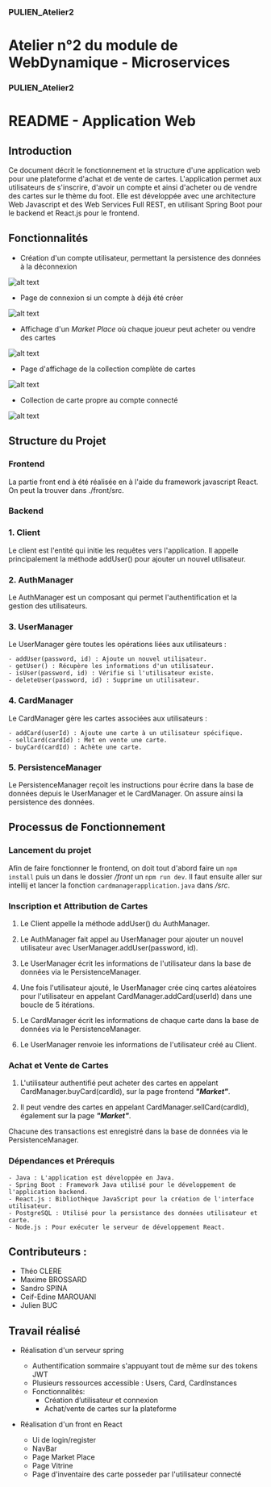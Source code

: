 ### PULIEN_Atelier2

# Atelier n°2 du module de WebDynamique - Microservices

### PULIEN_Atelier2

# README - Application Web

## Introduction

Ce document décrit le fonctionnement et la structure d'une application web pour une plateforme d'achat et de vente de cartes. L'application permet aux utilisateurs de s'inscrire, d'avoir un compte et ainsi d'acheter ou de vendre des cartes sur le thème du foot. 
Elle est développée avec une architecture Web Javascript et des Web Services Full REST, en utilisant Spring Boot pour le backend et React.js pour le frontend.

## Fonctionnalités


- Création d'un compte utilisateur, permettant la persistence des données à la déconnexion

![alt text](ImgReadme/register.png)


- Page de connexion si un compte à déjà été créer

![alt text](ImgReadme/login.png)


- Affichage d'un *Market Place* où chaque joueur peut acheter ou vendre des cartes


![alt text](ImgReadme/market.png)


- Page d'affichage de la collection complète de cartes

![alt text](ImgReadme/cardcollection.png)

- Collection de carte propre au compte connecté

![alt text](ImgReadme/mycollection.png)


## Structure du Projet

### Frontend

La partie front end à été réalisée en à l'aide du framework javascript React.
On peut la trouver dans ./front/src.

### Backend

### 1. Client

Le client est l'entité qui initie les requêtes vers l'application. 
Il appelle principalement la méthode addUser() pour ajouter un nouvel utilisateur.

### 2. AuthManager

Le AuthManager est un composant qui permet l'authentification et la gestion des utilisateurs.

### 3. UserManager

Le UserManager gère toutes les opérations liées aux utilisateurs :

    - addUser(password, id) : Ajoute un nouvel utilisateur.
    - getUser() : Récupère les informations d'un utilisateur.
    - isUser(password, id) : Vérifie si l'utilisateur existe.
    - deleteUser(password, id) : Supprime un utilisateur.

### 4. CardManager

Le CardManager gère les cartes associées aux utilisateurs :

    - addCard(userId) : Ajoute une carte à un utilisateur spécifique.
    - sellCard(cardId) : Met en vente une carte.
    - buyCard(cardId) : Achète une carte.

### 5. PersistenceManager

Le PersistenceManager reçoit les instructions pour écrire dans la base de données depuis le UserManager et le CardManager. On assure ainsi la persistence des données.

## Processus de Fonctionnement

### Lancement du projet

Afin de faire fonctionner le frontend, on doit tout d'abord faire un ```npm install``` puis un dans le dossier */front* un ```npm run dev```.
Il faut ensuite aller sur intellij et lancer la fonction ```cardmanagerapplication.java``` dans */src*.

### Inscription et Attribution de Cartes

1. Le Client appelle la méthode addUser() du AuthManager.

2. Le AuthManager fait appel au UserManager pour ajouter un nouvel utilisateur avec UserManager.addUser(password, id).

3. Le UserManager écrit les informations de l'utilisateur dans la base de données via le PersistenceManager.

4. Une fois l'utilisateur ajouté, le UserManager crée cinq cartes aléatoires pour l'utilisateur en appelant CardManager.addCard(userId) dans une boucle de 5 itérations.

5. Le CardManager écrit les informations de chaque carte dans la base de données via le PersistenceManager.

6. Le UserManager renvoie les informations de l'utilisateur créé au Client.

### Achat et Vente de Cartes

1. L'utilisateur authentifié peut acheter des cartes en appelant CardManager.buyCard(cardId), sur la page frontend ***"Market"***.

2. Il peut vendre des cartes en appelant CardManager.sellCard(cardId), également sur la page ***"Market"***.

Chacune des transactions est enregistré dans la base de données via le PersistenceManager.

### Dépendances et Prérequis

    - Java : L'application est développée en Java.
    - Spring Boot : Framework Java utilisé pour le développement de l'application backend.
    - React.js : Bibliothèque JavaScript pour la création de l'interface utilisateur.
    - PostgreSQL : Utilisé pour la persistance des données utilisateur et carte.
    - Node.js : Pour exécuter le serveur de développement React.


## Contributeurs :
* Théo CLERE
* Maxime BROSSARD
* Sandro SPINA
* Ceif-Edine MAROUANI
* Julien BUC

## Travail réalisé

* Réalisation d'un serveur spring 
  * Authentification sommaire s'appuyant tout de même sur des tokens JWT
  * Plusieurs ressources accessible : Users, Card, CardInstances
  * Fonctionnalités: 
    * Création d’utilisateur et connexion
    * Achat/vente de cartes sur la plateforme

* Réalisation d'un front en React 
  * Ui de login/register
  * NavBar 
  * Page Market Place
  * Page Vitrine
  * Page d'inventaire des carte posseder par l'utilisateur connecté 
